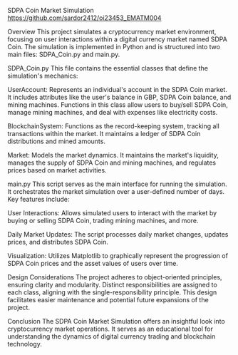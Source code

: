 SDPA Coin Market Simulation
https://github.com/sardor2412/oi23453_EMATM004

Overview
This project simulates a cryptocurrency market environment, focusing on user interactions within a digital currency market named SDPA Coin. The simulation is implemented in Python and is structured into two main files: SDPA_Coin.py and main.py.

SDPA_Coin.py
This file contains the essential classes that define the simulation's mechanics:

UserAccount: Represents an individual's account in the SDPA Coin market. It includes attributes like the user's balance in GBP, SDPA Coin balance, and mining machines. Functions in this class allow users to buy/sell SDPA Coin, manage mining machines, and deal with expenses like electricity costs.

BlockchainSystem: Functions as the record-keeping system, tracking all transactions within the market. It maintains a ledger of SDPA Coin distributions and mined amounts.

Market: Models the market dynamics. It maintains the market's liquidity, manages the supply of SDPA Coin and mining machines, and regulates prices based on market activities.

main.py
This script serves as the main interface for running the simulation. It orchestrates the market simulation over a user-defined number of days. Key features include:

User Interactions: Allows simulated users to interact with the market by buying or selling SDPA Coin, trading mining machines, and more.

Daily Market Updates: The script processes daily market changes, updates prices, and distributes SDPA Coin.

Visualization: Utilizes Matplotlib to graphically represent the progression of SDPA Coin prices and the asset values of users over time.

Design Considerations
The project adheres to object-oriented principles, ensuring clarity and modularity. Distinct responsibilities are assigned to each class, aligning with the single-responsibility principle. This design facilitates easier maintenance and potential future expansions of the project.

Conclusion
The SDPA Coin Market Simulation offers an insightful look into cryptocurrency market operations. It serves as an educational tool for understanding the dynamics of digital currency trading and blockchain technology.
